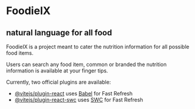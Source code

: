 # FoodieIX

## natural language for all food

FoodieIX is a project meant to cater the nutrition information for all possible food items.

Users can search any food item, common or branded the nutrition information is available at your finger tips.

Currently, two official plugins are available:

- [@vitejs/plugin-react](https://github.com/vitejs/vite-plugin-react/blob/main/packages/plugin-react/README.md) uses [Babel](https://babeljs.io/) for Fast Refresh
- [@vitejs/plugin-react-swc](https://github.com/vitejs/vite-plugin-react-swc) uses [SWC](https://swc.rs/) for Fast Refresh
